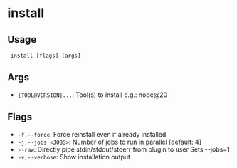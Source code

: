 #  install
## Usage
```
 install [flags] [args]
```
## Args
- `[TOOL@VERSION]...`: Tool(s) to install e.g.: node@20
## Flags
- `-f,--force`: Force reinstall even if already installed
- `-j,--jobs <JOBS>`: Number of jobs to run in parallel
[default: 4]
- `--raw`: Directly pipe stdin/stdout/stderr from plugin to user Sets --jobs=1
- `-v,--verbose`: Show installation output

